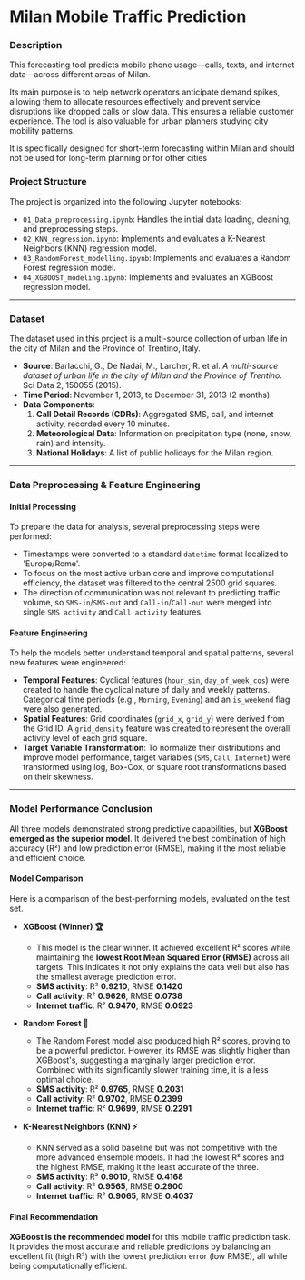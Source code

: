 # Milan Mobile Traffic Prediction

### Description

This forecasting tool predicts mobile phone usage—calls, texts, and internet data—across different areas of Milan.

Its main purpose is to help network operators anticipate demand spikes, allowing them to allocate resources effectively and prevent service disruptions like dropped calls or slow data. This ensures a reliable customer experience. The tool is also valuable for urban planners studying city mobility patterns.

It is specifically designed for short-term forecasting within Milan and should not be used for long-term planning or for other cities

### Project Structure

The project is organized into the following Jupyter notebooks:
* `01_Data_preprocessing.ipynb`: Handles the initial data loading, cleaning, and preprocessing steps.
* `02_KNN_regression.ipynb`: Implements and evaluates a K-Nearest Neighbors (KNN) regression model.
* `03_RandomForest_modelling.ipynb`: Implements and evaluates a Random Forest regression model.
* `04_XGBOOST_modeling.ipynb`: Implements and evaluates an XGBoost regression model.

---

### Dataset

The dataset used in this project is a multi-source collection of urban life in the city of Milan and the Province of Trentino, Italy.

* **Source**: Barlacchi, G., De Nadai, M., Larcher, R. et al. *A multi-source dataset of urban life in the city of Milan and the Province of Trentino*. Sci Data 2, 150055 (2015).
* **Time Period**: November 1, 2013, to December 31, 2013 (2 months).
* **Data Components**:
    1.  **Call Detail Records (CDRs)**: Aggregated SMS, call, and internet activity, recorded every 10 minutes.
    2.  **Meteorological Data**: Information on precipitation type (none, snow, rain) and intensity.
    3.  **National Holidays**: A list of public holidays for the Milan region.

---

### Data Preprocessing & Feature Engineering

#### Initial Processing
To prepare the data for analysis, several preprocessing steps were performed:
* Timestamps were converted to a standard `datetime` format localized to 'Europe/Rome'.
* To focus on the most active urban core and improve computational efficiency, the dataset was filtered to the central 2500 grid squares.
* The direction of communication was not relevant to predicting traffic volume, so `SMS-in`/`SMS-out` and `Call-in`/`Call-out` were merged into single `SMS activity` and `Call activity` features.

#### Feature Engineering
To help the models better understand temporal and spatial patterns, several new features were engineered:
* **Temporal Features**: Cyclical features (`hour_sin`, `day_of_week_cos`) were created to handle the cyclical nature of daily and weekly patterns. Categorical time periods (e.g., `Morning`, `Evening`) and an `is_weekend` flag were also generated.
* **Spatial Features**: Grid coordinates (`grid_x`, `grid_y`) were derived from the Grid ID. A `grid_density` feature was created to represent the overall activity level of each grid square.
* **Target Variable Transformation**: To normalize their distributions and improve model performance, target variables (`SMS`, `Call`, `Internet`) were transformed using log, Box-Cox, or square root transformations based on their skewness.

---

### Model Performance Conclusion

All three models demonstrated strong predictive capabilities, but **XGBoost emerged as the superior model**. It delivered the best combination of high accuracy (R²) and low prediction error (RMSE), making it the most reliable and efficient choice.

#### Model Comparison

Here is a comparison of the best-performing models, evaluated on the test set.

* **XGBoost (Winner) 🏆**
    * This model is the clear winner. It achieved excellent R² scores while maintaining the **lowest Root Mean Squared Error (RMSE)** across all targets. This indicates it not only explains the data well but also has the smallest average prediction error.
    * **SMS activity**: R² **0.9210**, RMSE **0.1420**
    * **Call activity**: R² **0.9626**, RMSE **0.0738**
    * **Internet traffic**: R² **0.9470**, RMSE **0.0923**

* **Random Forest 🌳**
    * The Random Forest model also produced high R² scores, proving to be a powerful predictor. However, its RMSE was slightly higher than XGBoost's, suggesting a marginally larger prediction error. Combined with its significantly slower training time, it is a less optimal choice.
    * **SMS activity**: R² **0.9765**, RMSE **0.2031**
    * **Call activity**: R² **0.9702**, RMSE **0.2399**
    * **Internet traffic**: R² **0.9699**, RMSE **0.2291**

* **K-Nearest Neighbors (KNN) ⚡️**
    * KNN served as a solid baseline but was not competitive with the more advanced ensemble models. It had the lowest R² scores and the highest RMSE, making it the least accurate of the three.
    * **SMS activity**: R² **0.9010**, RMSE **0.4168**
    * **Call activity**: R² **0.9565**, RMSE **0.2900**
    * **Internet traffic**: R² **0.9065**, RMSE **0.4037**

#### Final Recommendation

**XGBoost is the recommended model** for this mobile traffic prediction task. It provides the most accurate and reliable predictions by balancing an excellent fit (high R²) with the lowest prediction error (low RMSE), all while being computationally efficient.
